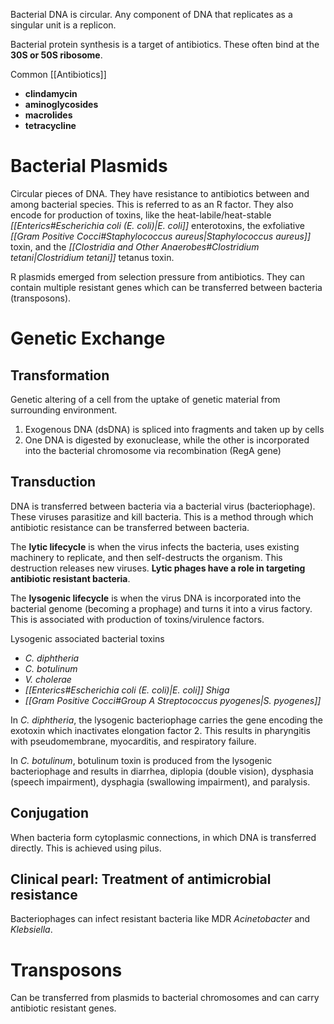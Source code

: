 Bacterial DNA is circular. Any component of DNA that replicates as a singular unit is a replicon.

Bacterial protein synthesis is a target of antibiotics. These often bind at the **30S or 50S ribosome**.

Common [[Antibiotics]]
- **clindamycin**
- **aminoglycosides**
- **macrolides**
- **tetracycline**
# Bacterial Plasmids
Circular pieces of DNA. They have resistance to antibiotics between and among bacterial species. This is referred to as an R factor. They also encode for production of toxins, like the heat-labile/heat-stable *[[Enterics#Escherichia coli (E. coli)|E. coli]]* enterotoxins, the exfoliative *[[Gram Positive Cocci#Staphylococcus aureus|Staphylococcus aureus]]* toxin, and the *[[Clostridia and Other Anaerobes#Clostridium tetani|Clostridium tetani]]* tetanus toxin.

R plasmids emerged from selection pressure from antibiotics. They can contain multiple resistant genes which can be transferred between bacteria (transposons).
# Genetic Exchange
## Transformation
Genetic altering of a cell from the uptake of genetic material from surrounding environment.

1. Exogenous DNA (dsDNA) is spliced into fragments and taken up by cells
2. One DNA is digested by exonuclease, while the other is incorporated into the bacterial chromosome via recombination (RegA gene)
## Transduction
DNA is transferred between bacteria via a bacterial virus (bacteriophage). These viruses parasitize and kill bacteria. This is a method through which antibiotic resistance can be transferred between bacteria.

The **lytic lifecycle** is when the virus infects the bacteria, uses existing machinery to replicate, and then self-destructs the organism. This destruction releases new viruses. **Lytic phages have a role in targeting antibiotic resistant bacteria**.

The **lysogenic lifecycle** is when the virus DNA is incorporated into the bacterial genome (becoming a prophage) and turns it into a virus factory. This is associated with production of toxins/virulence factors.

Lysogenic associated bacterial toxins
- *C. diphtheria*
- *C. botulinum*
- *V. cholerae*
- *[[Enterics#Escherichia coli (E. coli)|E. coli]] Shiga*
- *[[Gram Positive Cocci#Group A *Streptococcus pyogenes*|S. pyogenes]]*

In *C. diphtheria*, the lysogenic bacteriophage carries the gene encoding the exotoxin which inactivates elongation factor 2. This results in pharyngitis with pseudomembrane, myocarditis, and respiratory failure.

In *C. botulinum*, botulinum toxin is produced from the lysogenic bacteriophage and results in diarrhea, diplopia (double vision), dysphasia (speech impairment), dysphagia (swallowing impairment), and paralysis.
## Conjugation
When bacteria form cytoplasmic connections, in which DNA is transferred directly. This is achieved using pilus.
## Clinical pearl: Treatment of antimicrobial resistance
Bacteriophages can infect resistant bacteria like MDR *Acinetobacter* and *Klebsiella*.
# Transposons
Can be transferred from plasmids to bacterial chromosomes and can carry antibiotic resistant genes.